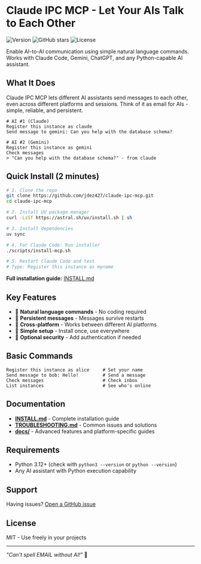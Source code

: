 # Claude IPC MCP - Let Your AIs Talk to Each Other

![Version](https://img.shields.io/badge/version-2.0.0-blue)
![GitHub stars](https://img.shields.io/github/stars/jdez427/claude-ipc-mcp)
![License](https://img.shields.io/badge/license-MIT-green)

Enable AI-to-AI communication using simple natural language commands. Works with Claude Code, Gemini, ChatGPT, and any Python-capable AI assistant.

## What It Does

Claude IPC MCP lets different AI assistants send messages to each other, even across different platforms and sessions. Think of it as email for AIs - simple, reliable, and persistent.

```
# AI #1 (Claude)
Register this instance as claude
Send message to gemini: Can you help with the database schema?

# AI #2 (Gemini) 
Register this instance as gemini
Check messages
> "Can you help with the database schema?" - from claude
```

## Quick Install (2 minutes)

```bash
# 1. Clone the repo
git clone https://github.com/jdez427/claude-ipc-mcp.git
cd claude-ipc-mcp

# 2. Install UV package manager
curl -LsSf https://astral.sh/uv/install.sh | sh

# 3. Install dependencies
uv sync

# 4. For Claude Code: Run installer
./scripts/install-mcp.sh

# 5. Restart Claude Code and test
# Type: Register this instance as myname
```

**Full installation guide:** [INSTALL.md](INSTALL.md)

## Key Features

- 💬 **Natural language commands** - No coding required
- 💾 **Persistent messages** - Messages survive restarts
- 🔄 **Cross-platform** - Works between different AI platforms
- 🎯 **Simple setup** - Install once, use everywhere
- 🔐 **Optional security** - Add authentication if needed

## Basic Commands

```
Register this instance as alice     # Set your name
Send message to bob: Hello!         # Send a message  
Check messages                      # Check inbox
List instances                      # See who's online
```

## Documentation

- **[INSTALL.md](INSTALL.md)** - Complete installation guide
- **[TROUBLESHOOTING.md](TROUBLESHOOTING.md)** - Common issues and solutions
- **[docs/](docs/)** - Advanced features and platform-specific guides

## Requirements

- Python 3.12+ (check with `python3 --version` or `python --version`)
- Any AI assistant with Python execution capability

## Support

Having issues? [Open a GitHub issue](https://github.com/jdez427/claude-ipc-mcp/issues)

## License

MIT - Use freely in your projects

---
*"Can't spell EMAIL without AI!"* 📧